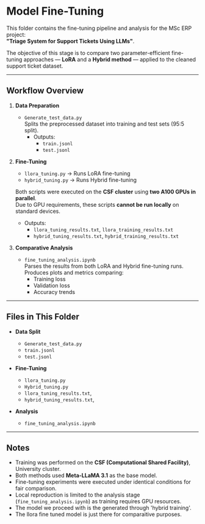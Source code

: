 # Model Fine-Tuning

This folder contains the fine-tuning pipeline and analysis for the MSc ERP project:  
**"Triage System for Support Tickets Using LLMs"**.

The objective of this stage is to compare two parameter-efficient fine-tuning approaches — **LoRA** and a **Hybrid method** — applied to the cleaned support ticket dataset.

---

## Workflow Overview

1. **Data Preparation**
   - `Generate_test_data.py`  
     Splits the preprocessed dataset into training and test sets (95:5 split).  
     - Outputs:
       - `train.jsonl`
       - `test.jsonl`

2. **Fine-Tuning**
   - `llora_tuning.py` → Runs LoRA fine-tuning  
   - `hybrid_tuning.py` → Runs Hybrid fine-tuning  

   Both scripts were executed on the **CSF cluster** using **two A100 GPUs in parallel**.  
   Due to GPU requirements, these scripts **cannot be run locally** on standard devices.

   - Outputs:
     - `llora_tuning_results.txt`, `llora_training_results.txt`
     - `hybrid_tuning_results.txt`, `hybrid_training_results.txt`

3. **Comparative Analysis**
   - `fine_tuning_analysis.ipynb`  
     Parses the results from both LoRA and Hybrid fine-tuning runs.  
     Produces plots and metrics comparing:
     - Training loss
     - Validation loss
     - Accuracy trends

---

## Files in This Folder

- **Data Split**
  - `Generate_test_data.py`
  - `train.jsonl`
  - `test.jsonl`

- **Fine-Tuning**
  - `llora_tuning.py`
  - `Hybrid_tuning.py`
  - `llora_tuning_results.txt`, 
  - `hybrid_tuning_results.txt`,

- **Analysis**
  - `fine_tuning_analysis.ipynb`

---

## Notes

- Training was performed on the **CSF (Computational Shared Facility)**, University cluster.  
- Both methods used **Meta-LLaMA 3.1** as the base model.  
- Fine-tuning experiments were executed under identical conditions for fair comparison.  
- Local reproduction is limited to the analysis stage (`fine_tuning_analysis.ipynb`) as training requires GPU resources.
- The model we proceed with is the generated through 'hybrid training'.
- The llora fine tuned model is just there for comparaitive purposes.


